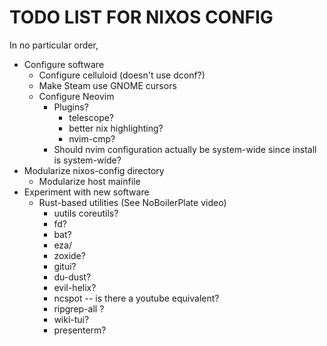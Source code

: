 # TODO LIST FOR NIXOS CONFIG

In no particular order,

- Configure software
    - Configure celluloid (doesn't use dconf?)
    - Make Steam use GNOME cursors
    - Configure Neovim
        - Plugins?
            - telescope?
            - better nix highlighting?
            - nvim-cmp?
        - Should nvim configuration actually be system-wide since install is system-wide?
- Modularize nixos-config directory
    - Modularize host mainfile
- Experiment with new software
    - Rust-based utilities (See NoBoilerPlate video)
        - uutils coreutils?
        - fd?
        - bat?
        - eza/
        - zoxide? 
        - gitui?
        - du-dust?
        - evil-helix?
        - ncspot -- is there a youtube equivalent?
        - ripgrep-all ?
        - wiki-tui?
        - presenterm?
